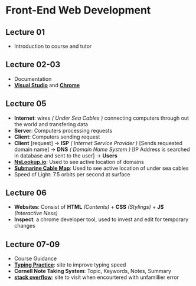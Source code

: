 # Front-End Web Development

## Lecture 01
- Introduction to course and tutor

## Lecture 02-03
- Documentation
- **[Visual Studio](https://code.visualstudio.com/)** and **[Chrome](https://www.google.com/intl/en_uk/chrome/)**

## Lecture 05
- **Internet**: wires *( Under Sea Cables )* connecting computers through out the world and transfering data
- **Server**: Computers processing requests
- **Client**: Computers sending request
- **Client** [request] -> **ISP** *( Internet Service Provider )* [Sends requested domain name] -> **DNS** *( Domain Name System )* [IP Address is searched in database and sent to the user] -> **Users**
- **[NsLookup.io](https://www.nslookup.io/)**: Used to see active location of domains
- **[Submarine Cable Map](https://www.submarinecablemap.comhttps://www.submarinecablemap.com)**: Used to see active location of under sea cables
- Speed of Light: 7.5 orbits per second at surface

## Lecture 06
- **Websites**: Consist of **HTML** *(Contents)* + **CSS** *(Stylings)* + **JS** *(Interactive Ness)*
- **Inspect**: a chrome developer tool, used to invest and edit for temporary changes

## Lecture 07-09
- Course Guidance
- **[Typing Practice](www.keybr.com)**: site to improve typing speed
- **Cornell Note Taking System**: Topic, Keywords, Notes, Summary
- **[stack overflow](www.stackoverflow.com)**: site to visit when encourtered with unfamillier error
